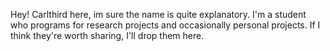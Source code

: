 Hey! Carlthird here, im sure the name is quite explanatory. I'm a student who programs for research projects and occasionally personal projects. If I think they're worth sharing, I'll drop them here.

<!---
Carlthird/Carlthird is a ✨ special ✨ repository because its `README.md` (this file) appears on your GitHub profile.
You can click the Preview link to take a look at your changes.
--->
